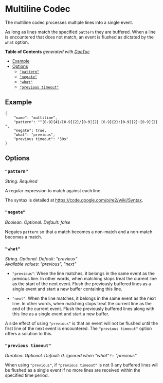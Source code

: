 # Multiline Codec

The multiline codec processes multiple lines into a single event.

As long as lines match the specified `pattern` they are buffered. When a line is
encountered that does not match, an event is flushed as dictated by the `what`
option.

<!-- START doctoc generated TOC please keep comment here to allow auto update -->
<!-- DON'T EDIT THIS SECTION, INSTEAD RE-RUN doctoc TO UPDATE -->
**Table of Contents**  *generated with [DocToc](http://doctoc.herokuapp.com/)*

- [Example](#example)
- [Options](#options)
  - [`"pattern"`](#pattern)
  - [`"negate"`](#negate)
  - [`"what"`](#what)
  - [`"previous timeout"`](#previous-timeout)

<!-- END doctoc generated TOC please keep comment here to allow auto update -->

## Example

	{
		"name": "multiline",
		"pattern": "^[0-9]{4}/[0-9]{2}/[0-9]{2} [0-9]{2}:[0-9]{2}:[0-9]{2} ",
		"negate": true,
		"what": "previous",
		"previous timeout": "30s"
	}

## Options

### `"pattern"`

*String. Required*

A regular expression to match against each line.

The syntax is detailed at https://code.google.com/p/re2/wiki/Syntax.

### `"negate"`

*Boolean. Optional. Default: false*

Negates `pattern` so that a match becomes a non-match and a non-match becomes a
match.

### `"what"`

*String. Optional. Default: "previous"  
Available values: "previous", "next"*

* `"previous"`: When the line matches, it belongs in the same event as the
previous line. In other words, when matching stops treat the current line as the
start of the next event. Flush the previously buffered lines as a single event
and start a new buffer containing this line.

* `"next"`: When the line matches, it belongs in the same event as the next
line. In other words, when matching stops treat the current line as the end of
the current event. Flush the previously buffered lines along with this line as a
single event and start a new buffer.

A side effect of using `"previous"` is that an event will not be flushed until
the first line of the next event is encountered. The `"previous timeout"` option
offers a solution to this.

### `"previous timeout"`

*Duration. Optional. Default: 0. Ignored when "what" != "previous"*

When using `"previous"`, if `"previous timeout"` is not 0 any buffered lines
will be flushed as a single event if no more lines are received within the
specified time period.
